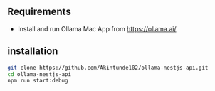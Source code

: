 ## Requirements
- Install and run Ollama Mac App from https://ollama.ai/

## installation
```bash
git clone https://github.com/Akintunde102/ollama-nestjs-api.git
cd ollama-nestjs-api
npm run start:debug
```